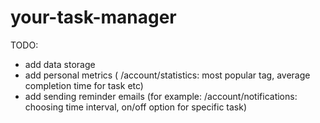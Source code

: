 # your-task-manager

TODO:
- add data storage
- add personal metrics ( /account/statistics: most popular tag, average completion time for task etc)
- add sending reminder emails (for example: /account/notifications: choosing time interval, on/off option for specific task)

